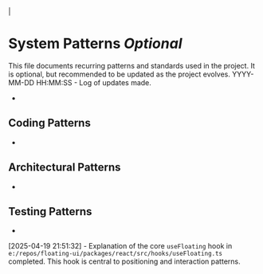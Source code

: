 |
  # System Patterns *Optional*

  This file documents recurring patterns and standards used in the project.
  It is optional, but recommended to be updated as the project evolves.
  YYYY-MM-DD HH:MM:SS - Log of updates made.

  *

  ## Coding Patterns

  *

  ## Architectural Patterns

  *

  ## Testing Patterns

  *
[2025-04-19 21:51:32] - Explanation of the core `useFloating` hook in `e:/repos/floating-ui/packages/react/src/hooks/useFloating.ts` completed. This hook is central to positioning and interaction patterns.